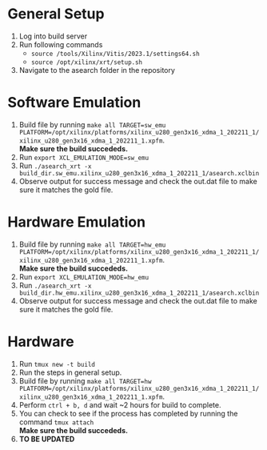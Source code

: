 # General Setup
1. Log into build server
2. Run following commands
   - `source /tools/Xilinx/Vitis/2023.1/settings64.sh`
   - `source /opt/xilinx/xrt/setup.sh`
3. Navigate to the asearch folder in the repository
  
# Software Emulation
1. Build file by running `make all TARGET=sw_emu PLATFORM=/opt/xilinx/platforms/xilinx_u280_gen3x16_xdma_1_202211_1/xilinx_u280_gen3x16_xdma_1_202211_1.xpfm`.  
**Make sure the build succededs.**
2. Run `export XCL_EMULATION_MODE=sw_emu`
3. Run `./asearch_xrt -x build_dir.sw_emu.xilinx_u280_gen3x16_xdma_1_202211_1/asearch.xclbin`
4. Observe output for success message and check the out.dat file to make sure it matches the gold file.

# Hardware Emulation
1. Build file by running `make all TARGET=hw_emu PLATFORM=/opt/xilinx/platforms/xilinx_u280_gen3x16_xdma_1_202211_1/xilinx_u280_gen3x16_xdma_1_202211_1.xpfm`.  
**Make sure the build succededs.**
2. Run `export XCL_EMULATION_MODE=hw_emu`
3. Run `./asearch_xrt -x build_dir.hw_emu.xilinx_u280_gen3x16_xdma_1_202211_1/asearch.xclbin`
4. Observe output for success message and check the out.dat file to make sure it matches the gold file.


# Hardware
1. Run `tmux new -t build`
2. Run the steps in general setup.
3. Build file by running `make all TARGET=hw PLATFORM=/opt/xilinx/platforms/xilinx_u280_gen3x16_xdma_1_202211_1/xilinx_u280_gen3x16_xdma_1_202211_1.xpfm`.
4. Perform `ctrl + b, d` and wait ~2 hours for build to complete.
5. You can check to see if the process has completed by running the command `tmux attach`  
**Make sure the build succededs.**
6. **TO BE UPDATED**
